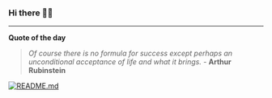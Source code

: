 ### Hi there 👋🏻


---

**Quote of the day**

> *Of course there is no formula for success except perhaps an unconditional acceptance of life and what it brings.* - **Arthur Rubinstein** 

[![README.md](https://github.com/marcolovazzano/marcolovazzano/actions/workflows/readme.yml/badge.svg?branch=main)](https://github.com/marcolovazzano/marcolovazzano/actions/workflows/readme.yml)
